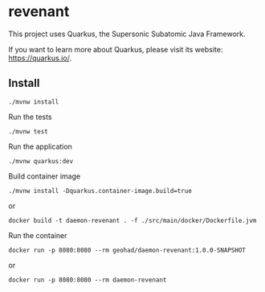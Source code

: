 # revenant

This project uses Quarkus, the Supersonic Subatomic Java Framework.

If you want to learn more about Quarkus, please visit its website: <https://quarkus.io/>.

## Install


```shell script
./mvnw install
```

Run the tests

```shell script
./mvnw test
```

Run the application

```shell script
./mvnw quarkus:dev
```

Build container image

```shell script
./mvnw install -Dquarkus.container-image.build=true
```

or

```shell script
docker build -t daemon-revenant . -f ./src/main/docker/Dockerfile.jvm
```


Run the container

```shell script
docker run -p 8080:8080 --rm geohad/daemon-revenant:1.0.0-SNAPSHOT
```

or

```shell script
docker run -p 8080:8080 --rm daemon-revenant
```
